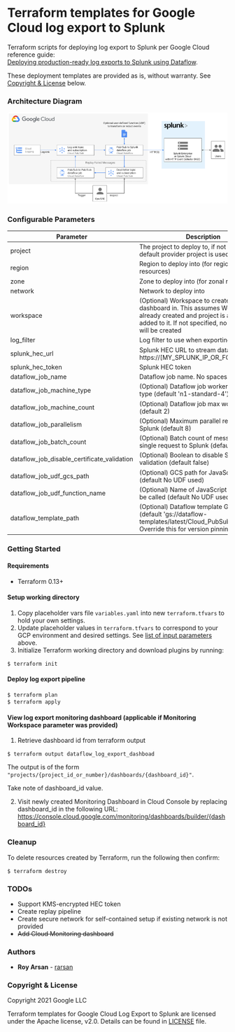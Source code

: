 # Terraform templates for Google Cloud log export to Splunk

Terraform scripts for deploying log export to Splunk per Google Cloud reference guide:<br>
[Deploying production-ready log exports to Splunk using Dataflow](https://cloud.google.com/architecture/deploying-production-ready-log-exports-to-splunk-using-dataflow).

These deployment templates are provided as is, without warranty. See [Copyright & License](#copyright-&-license) below.

### Architecture Diagram

![Architecture Diagram of Log Export to Splunk](./images/logging_export_to_splunk.png)

### Configurable Parameters

Parameter | Description 
--- | ---
project | The project to deploy to, if not set the default provider project is used
region | Region to deploy into (for regional resources)
zone | Zone to deploy into (for zonal resources)
network | Network to deploy into
workspace | (Optional) Workspace to create Monitoring dashboard in. This assumes Workspace is already created and project is already added to it. If not specified, no dashboard will be created
log_filter | Log filter to use when exporting logs
splunk_hec_url | Splunk HEC URL to stream data to, e.g. https://[MY_SPLUNK_IP_OR_FQDN]:8088
splunk_hec_token | Splunk HEC token
dataflow_job_name | Dataflow job name. No spaces.
dataflow_job_machine_type | (Optional) Dataflow job worker machine type (default 'n1-standard-4')
dataflow_job_machine_count | (Optional) Dataflow job max worker count (default 2)
dataflow_job_parallelism | (Optional) Maximum parallel requests to Splunk (default 8)
dataflow_job_batch_count | (Optional) Batch count of messages in single request to Splunk (default 50)
dataflow_job_disable_certificate_validation | (Optional) Boolean to disable SSL certificate validation (default false)
dataflow_job_udf_gcs_path | (Optional) GCS path for JavaScript file (default No UDF used)
dataflow_job_udf_function_name | (Optional) Name of JavaScript function to be called (default No UDF used)
dataflow_template_path | (Optional) Dataflow template GCS path (default 'gs://dataflow-templates/latest/Cloud_PubSub_to_Splunk'). Override this for version pinning.

### Getting Started

#### Requirements
* Terraform 0.13+

#### Setup working directory

1. Copy placeholder vars file `variables.yaml` into new `terraform.tfvars` to hold your own settings.
2. Update placeholder values in `terraform.tfvars` to correspond to your GCP environment and desired settings. See [list of input parameters](#configurable-parameters) above.
3. Initialize Terraform working directory and download plugins by running:

```shell
$ terraform init
```

#### Deploy log export pipeline

```shell
$ terraform plan
$ terraform apply
```

#### View log export monitoring dashboard (applicable if Monitoring Workspace parameter was provided)

 1. Retrieve dashboard id from terraform output
```shell
$ terraform output dataflow_log_export_dashboad
```
  The output is of the form `"projects/{project_id_or_number}/dashboards/{dashboard_id}"`.
  
  Take note of dashboard_id value.

 2. Visit newly created Monitoring Dashboard in Cloud Console by replacing dashboard_id in the following URL: https://console.cloud.google.com/monitoring/dashboards/builder/{dashboard_id}


### Cleanup

To delete resources created by Terraform, run the following then confirm:
``` shell
$ terraform destroy
```

### TODOs

* Support KMS-encrypted HEC token
* Create replay pipeline
* Create secure network for self-contained setup if existing network is not provided
* ~~Add Cloud Monitoring dashboard~~


### Authors

* **Roy Arsan** - [rarsan](https://github.com/rarsan)


### Copyright & License

Copyright 2021 Google LLC

Terraform templates for Google Cloud Log Export to Splunk are licensed under the Apache license, v2.0. Details can be found in [LICENSE](./LICENSE) file.
